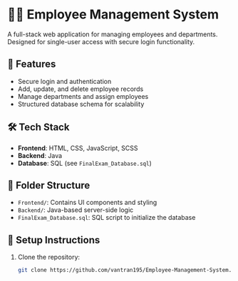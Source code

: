 # 🧑‍💼 Employee Management System

A full-stack web application for managing employees and departments. Designed for single-user access with secure login functionality.

## 🚀 Features

- Secure login and authentication
- Add, update, and delete employee records
- Manage departments and assign employees
- Structured database schema for scalability

## 🛠️ Tech Stack

- **Frontend**: HTML, CSS, JavaScript, SCSS
- **Backend**: Java
- **Database**: SQL (see `FinalExam_Database.sql`)

## 📁 Folder Structure

- `Frontend/`: Contains UI components and styling
- `Backend/`: Java-based server-side logic
- `FinalExam_Database.sql`: SQL script to initialize the database

## 🧪 Setup Instructions

1. Clone the repository:
   ```bash
   git clone https://github.com/vantran195/Employee-Management-System.git

